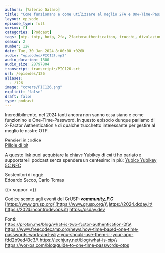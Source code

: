```yaml
---
authors: [Valerio Galano]
title: "Come funzionano e come utilizzare al meglio 2FA e One-Time-Password"
layout: episode
episode_type: full
series: []
categories: [Podcast]
tags: [otp, totp, hotp, 2fa, 2factorauthentication, trucchi, divulazione, informatica]
season: 2
number: 126
date: Tue, 30 Jan 2024 8:00:00 +0200
audio: "episodes/PIC126.mp3"
audio_duration: 1800
audio_size: 28797804
transcript: transcripts/PIC126.srt
url: /episodes/126
aliases: 
  - /126
image: "covers/PIC126.png"
explicit: "false"
draft: false
type: podcast
---
```

Incredibilmente, nel 2024 tanti ancora non sanno cosa siano e come funzionino le One-Time-Password. In questo episodio dunque parliamo di 2-Factor Authentication e di qualche trucchetto interessante per gestire al meglio le nostre OTP.

[Pensieri in codice](https://pensieriincodice.it/125)\
[Pillole di bit](https://pilloledib.it/)

A questo link puoi acquistare la chiave Yubikey di cui ti ho parlato e supportare il podcast senza spendere un centesimo in più:
[Yubico Yubikey 5C NFC](https://amzn.to/3vVHcuB)

Sostenitori di oggi:  
Edoardo Secco, Carlo Tomas

{{< support >}}

Codice sconto agli eventi del GrUSP: **_community_PIC_**  
[https://www.grusp.org/](https://www.grusp.org/)\
https://2024.dxday.it\
https://2024.incontrodevops.it\
https://osday.dev

Fonti:\
https://proton.me/blog/what-is-two-factor-authentication-2fa\
https://www.freecodecamp.org/news/how-time-based-one-time-passwords-work-and-why-you-should-use-them-in-your-app-fdd2b9ed43c3/\
https://techjury.net/blog/what-is-otp/\
https://workos.com/blog/guide-to-one-time-passwords-otps







